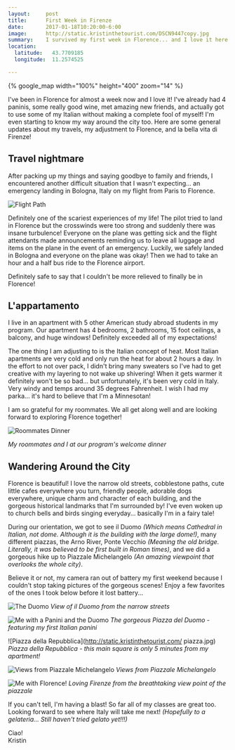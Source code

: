 ```yaml
---
layout:     post
title:      First Week in Firenze
date:       2017-01-18T10:20:00-6:00
image:      http://static.kristinthetourist.com/DSCN9447copy.jpg
summary:    I survived my first week in Florence... and I love it here!
location:
  latitude:   43.7709185
  longitude:  11.2574525

---
```


{% google_map width="100%" height="400" zoom="14" %}

I've been in Florence for almost a week now and I love it!  I've already had 4 paninis, some really good wine, met amazing new friends, and actually got to use some of my Italian without making a complete fool of myself!  I'm even starting to know my way around the city too.  Here are some general updates about my travels, my adjustment to Florence, and la bella vita di Firenze!

## Travel nightmare

After packing up my things and saying goodbye to family and friends, I encountered another difficult situation that I wasn't expecting... an emergency landing in Bologna, Italy on my flight from Paris to Florence.

![Flight Path](http://static.kristinthetourist.com/flight.jpg)

Definitely one of the scariest experiences of my life!  The pilot tried to land in Florence but the crosswinds were too strong and suddenly there was insane turbulence!  Everyone on the plane was getting sick and the flight attendants made announcements reminding us to leave all luggage and items on the plane in the event of an emergency.  Luckily, we safely landed in Bologna and everyone on the plane was okay!  Then we had to take an hour and a half bus ride to the Florence airport. 

Definitely safe to say that I couldn't be more relieved to finally be in Florence!

## L'appartamento

I live in an apartment with 5 other American study abroad students in my program.  Our apartment has 4 bedrooms, 2 bathrooms, 15 foot ceilings, a balcony, and huge windows!  Definitely exceeded all of my expectations!

The one thing I am adjusting to is the Italian concept of heat.  Most Italian apartments are very cold and only run the heat for about 2 hours a day.  In the effort to not over pack, I didn't bring many sweaters so I've had to get creative with my layering to not wake up shivering!  When it gets warmer it definitely won't be so bad... but unfortunately, it's been very cold in Italy.  Very windy and temps around 35 degrees Fahrenheit. I wish I had my parka... it's hard to believe that I'm a Minnesotan!

I am so grateful for my roommates. We all get along well and are looking forward to exploring Florence together!

![Roommates Dinner](http://static.kristinthetourist.com/IMG_0878.JPG)

*My roommates and I at our program's welcome dinner*

## Wandering Around the City

Florence is beautiful!  I love the narrow old streets, cobblestone paths, cute little cafes everywhere you turn, friendly people, adorable dogs everywhere, unique charm and character of each building, and the gorgeous historical landmarks that I'm surrounded by!  I've even woken up to church bells and birds singing everyday... basically I'm in a fairy tale!

During our orientation, we got to see il Duomo *(Which means Cathedral in Italian, not dome.  Although it is the building with the large dome!)*, many different piazzas, the Arno River, Ponte Vecchio *(Meaning the old bridge.  Literally, it was believed to be first built in Roman times)*, and we did a gorgeous hike up to Piazzale Michelangelo *(An amazing viewpoint that overlooks the whole city)*.

Believe it or not, my camera ran out of battery my first weekend because I couldn't stop taking pictures of the gorgeous scenes!  Enjoy a few favorites of the ones I took below before it lost battery...

![The Duomo](http://static.kristinthetourist.com/duomo.jpg)
*View of il Duomo from the narrow streets*

![Me with a Panini and the Duomo](http://static.kristinthetourist.com/IMG_0717.JPG)
*The gorgeous Piazza del Duomo - featuring my first Italian panini*

![Piazza della Repubblica](http://static.kristinthetourist.com/ piazza.jpg)
*Piazza della Repubblica - this main square is only 5 minutes from my apartment!*

![Views from Piazzale Michelangelo](http://static.kristinthetourist.com/palmtree.jpg)
*Views from Piazzale Michelangelo*

![Me with Florence!](http://static.kristinthetourist.com/IMG_0803.JPG)
*Loving Firenze from the breathtaking view point of the piazzale* 

If you can't tell, I'm having a blast!  So far all of my classes are great too.  Looking forward to see where Italy will take me next! *(Hopefully to a gelateria... Still haven't tried gelato yet!!!)*

Ciao! <br>
Kristin